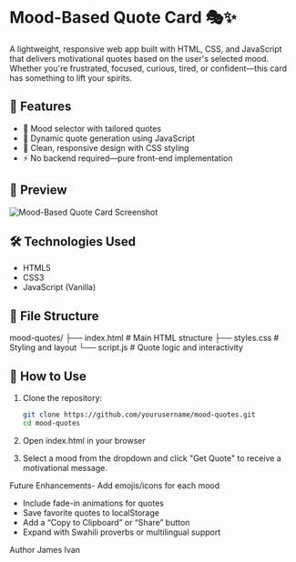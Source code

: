 # Mood-Based Quote Card 🎭✨

A lightweight, responsive web app built with HTML, CSS, and JavaScript that delivers motivational quotes based on the user's selected mood. Whether you're frustrated, focused, curious, tired, or confident—this card has something to lift your spirits.

## 🚀 Features

- 🎯 Mood selector with tailored quotes
- 🧠 Dynamic quote generation using JavaScript
- 🎨 Clean, responsive design with CSS styling
- ⚡ No backend required—pure front-end implementation

## 📸 Preview

![Mood-Based Quote Card Screenshot](screenshot.png) <!-- Optional: Add if you have a screenshot -->

## 🛠️ Technologies Used

- HTML5
- CSS3
- JavaScript (Vanilla)

## 📂 File Structure
mood-quotes/
├── index.html    # Main HTML structure 
├── styles.css       # Styling and layout 
└── script.js        # Quote logic and interactivity


## 🧪 How to Use

1. Clone the repository:
   ```bash
   git clone https://github.com/yourusername/mood-quotes.git
   cd mood-quotes

2. Open index.html in your browser

3. Select a mood from the dropdown and click "Get Quote" to receive a motivational message.

Future Enhancements- Add emojis/icons for each mood
- Include fade-in animations for quotes
- Save favorite quotes to localStorage
- Add a “Copy to Clipboard” or “Share” button
- Expand with Swahili proverbs or multilingual support

Author
James Ivan
